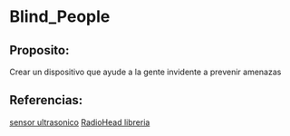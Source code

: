 # Blind_People  
## Proposito:  
Crear un dispositivo que ayude a la gente invidente a prevenir amenazas  

## Referencias:  
[sensor ultrasonico](https://www.sparkfun.com/products/13959) 
[RadioHead libreria](http://www.airspayce.com/mikem/arduino/RadioHead/index.html)
